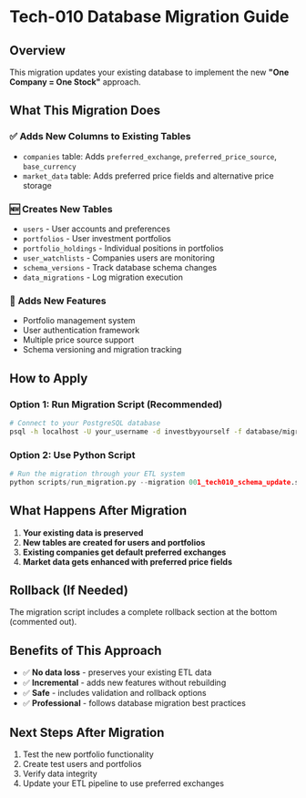 # Tech-010 Database Migration Guide

## Overview
This migration updates your existing database to implement the new **"One Company = One Stock"** approach.

## What This Migration Does

### ✅ **Adds New Columns to Existing Tables**
- `companies` table: Adds `preferred_exchange`, `preferred_price_source`, `base_currency`
- `market_data` table: Adds preferred price fields and alternative price storage

### 🆕 **Creates New Tables**
- `users` - User accounts and preferences
- `portfolios` - User investment portfolios
- `portfolio_holdings` - Individual positions in portfolios
- `user_watchlists` - Companies users are monitoring
- `schema_versions` - Track database schema changes
- `data_migrations` - Log migration execution

### 🔧 **Adds New Features**
- Portfolio management system
- User authentication framework
- Multiple price source support
- Schema versioning and migration tracking

## How to Apply

### **Option 1: Run Migration Script (Recommended)**
```bash
# Connect to your PostgreSQL database
psql -h localhost -U your_username -d investbyyourself -f database/migrations/001_tech010_schema_update.sql
```

### **Option 2: Use Python Script**
```python
# Run the migration through your ETL system
python scripts/run_migration.py --migration 001_tech010_schema_update.sql
```

## What Happens After Migration

1. **Your existing data is preserved**
2. **New tables are created for users and portfolios**
3. **Existing companies get default preferred exchanges**
4. **Market data gets enhanced with preferred price fields**

## Rollback (If Needed)
The migration script includes a complete rollback section at the bottom (commented out).

## Benefits of This Approach
- ✅ **No data loss** - preserves your existing ETL data
- ✅ **Incremental** - adds new features without rebuilding
- ✅ **Safe** - includes validation and rollback options
- ✅ **Professional** - follows database migration best practices

## Next Steps After Migration
1. Test the new portfolio functionality
2. Create test users and portfolios
3. Verify data integrity
4. Update your ETL pipeline to use preferred exchanges
